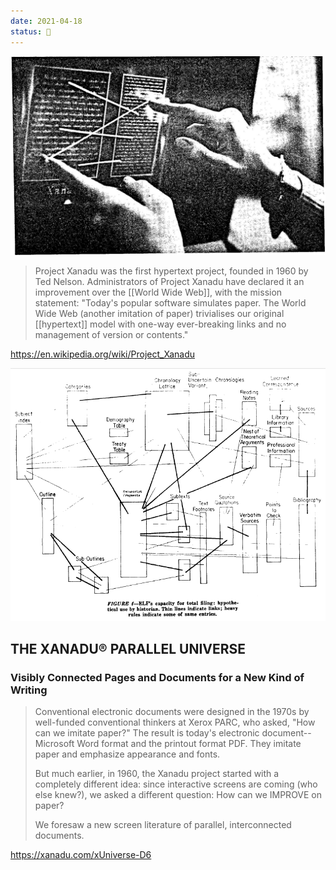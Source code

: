 ```yaml
---
date: 2021-04-18
status: 🌱
---
```


![Mockup of the Xanadu project in 1972](assets/images/xanadu2.jpeg)

> Project Xanadu was the first hypertext project, founded in 1960 by Ted Nelson. Administrators of Project Xanadu have declared it an improvement over the [[World Wide Web]], with the mission statement: "Today's popular software simulates paper. The World Wide Web (another imitation of paper) trivialises our original [[hypertext]] model with one-way ever-breaking links and no management of version or contents."

<https://en.wikipedia.org/wiki/Project_Xanadu>

![Boxes and lines drawing of Xanadu's concept](assets/images/xanadu.png)

## THE XANADU® PARALLEL UNIVERSE
### Visibly Connected Pages and Documents for a New Kind of Writing

> Conventional electronic documents were designed in the 1970s by well-funded conventional thinkers at Xerox PARC, who asked, "How can we imitate paper?" The result is today's electronic document-- Microsoft Word format and the printout format PDF.  They imitate paper and emphasize appearance and fonts.
>
> But much earlier, in 1960, the Xanadu project started with a completely different idea: since interactive screens are coming (who else knew?), we asked a different question: How can we IMPROVE on paper?
>
> We foresaw a new screen literature of parallel, interconnected documents.

<https://xanadu.com/xUniverse-D6>